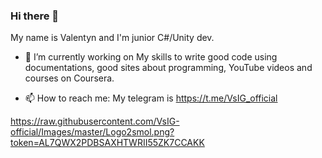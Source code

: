 ### Hi there 👋

My name is Valentyn and I'm junior C#/Unity dev.

- 🌱 I’m currently working on My skills to write good code using documentations, good sites about programming, YouTube videos and courses on Coursera.

- 📫 How to reach me: My telegram is https://t.me/VsIG_official

https://raw.githubusercontent.com/VsIG-official/Images/master/Logo2smol.png?token=AL7QWX2PDBSAXHTWRII55ZK7CCAKK
<!--
**VsIG-official/VsIG-official** is a ✨ _special_ ✨ repository because its `README.md` (this file) appears on your GitHub profile.

Here are some ideas to get you started:

- 🔭 I’m currently working on ...
- 🌱 I’m currently learning ...
- 👯 I’m looking to collaborate on ...
- 🤔 I’m looking for help with ...
- 💬 Ask me about ...
- 📫 How to reach me: ...
- 😄 Pronouns: ...
- ⚡ Fun fact: ...
-->
